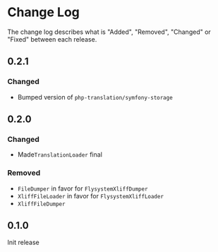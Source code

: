 # Change Log

The change log describes what is "Added", "Removed", "Changed" or "Fixed" between each release. 

## 0.2.1

### Changed

- Bumped version of `php-translation/symfony-storage`

## 0.2.0

### Changed

- Made`TranslationLoader` final

### Removed 

- `FileDumper` in favor for `FlysystemXliffDumper` 
- `XliffFileLoader` in favor for `FlysystemXliffLoader`
- `XliffFileDumper`

## 0.1.0

Init release


